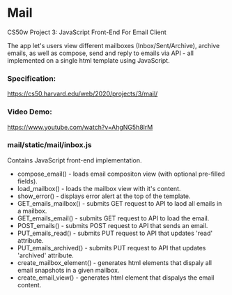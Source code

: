# Mail
CS50w Project 3: JavaScript Front-End For Email Client

The app let's users view different mailboxes (Inbox/Sent/Archive), archive emails, as well as compose, send and reply to emails via API - all implemented on a single html template using JavaScript. 

### Specification:
<https://cs50.harvard.edu/web/2020/projects/3/mail/>

### Video Demo:
<https://www.youtube.com/watch?v=AhgNG5h8lrM>

### mail/static/mail/inbox.js
Contains JavaScript front-end implementation.

* compose_email() - loads email compositon view (with optional pre-filled fields).
* load_mailbox() - loads the mailbox view with it's content.
* show_error() - displays error alert at the top of the template.
* GET_emails_mailbox() - submits GET request to API to laod all emails in a mailbox.
* GET_emails_email() - submits GET request to API to load the email.
* POST_emails() - submits POST request to API that sends an email.
* PUT_emails_read() - submits PUT request to API that updates 'read' attribute.
* PUT_emails_archived() - submits PUT request to API that updates 'archived' attribute.
* create_mailbox_element() - generates html elements that dispaly all email snapshots in a given mailbox.
* create_email_view() - generates html element that dispalys the email content.
